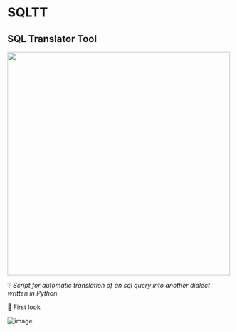 # SQLTT  
## SQL Translator Tool 
  
<img src="https://user-images.githubusercontent.com/102957432/185766276-2b95b9da-d1cc-4f36-ab9e-a59018f61ea2.png" width="500" />
  
❔ _Script for automatic translation of an sql query into another dialect written in Python._  
  
  
👀 First look  
  
![image](https://user-images.githubusercontent.com/102957432/185764567-a9c044bd-1257-47c8-8742-2019781df9b7.png)

